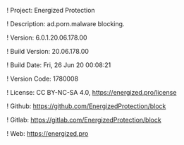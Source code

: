 ! Project: Energized Protection

! Description: ad.porn.malware blocking.

! Version: 6.0.1.20.06.178.00

! Build Version: 20.06.178.00

! Build Date: Fri, 26 Jun 20 00:08:21

! Version Code: 1780008

! License: CC BY-NC-SA 4.0, https://energized.pro/license

! Github: https://github.com/EnergizedProtection/block

! Gitlab: https://gitlab.com/EnergizedProtection/block


! Web: https://energized.pro
